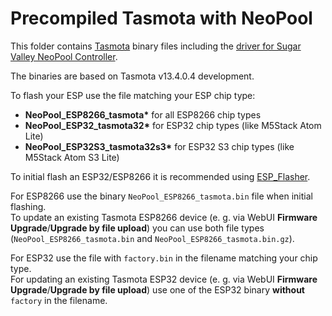 # Precompiled Tasmota with NeoPool

This folder contains [Tasmota](https://github.com/arendst/Tasmota) binary files including the [driver for Sugar Valley NeoPool Controller](https://tasmota.github.io/docs/NeoPool/).

The binaries are based on Tasmota v13.4.0.4 development.

To flash your ESP use the file matching your ESP chip type:

- **NeoPool_ESP8266_tasmota\*** for all ESP8266 chip types
- **NeoPool_ESP32_tasmota32\*** for ESP32 chip types (like M5Stack Atom Lite)
- **NeoPool_ESP32S3_tasmota32s3\*** for ESP32 S3 chip types (like M5Stack Atom S3 Lite)

To initial flash an ESP32/ESP8266 it is recommended using [ESP_Flasher](https://github.com/Jason2866/ESP_Flasher).

For ESP8266 use the binary  `NeoPool_ESP8266_tasmota.bin` file when initial flashing.  
To update an existing Tasmota ESP8266 device (e. g. via WebUI **Firmware Upgrade**/**Upgrade by file upload**) you can use both file types (`NeoPool_ESP8266_tasmota.bin` and `NeoPool_ESP8266_tasmota.bin.gz`).

For ESP32 use the file with `factory.bin` in the filename matching your chip type.  
For updating an existing Tasmota ESP32 device (e. g. via WebUI **Firmware Upgrade**/**Upgrade by file upload**) use one of the ESP32 binary **without** `factory` in the filename.

